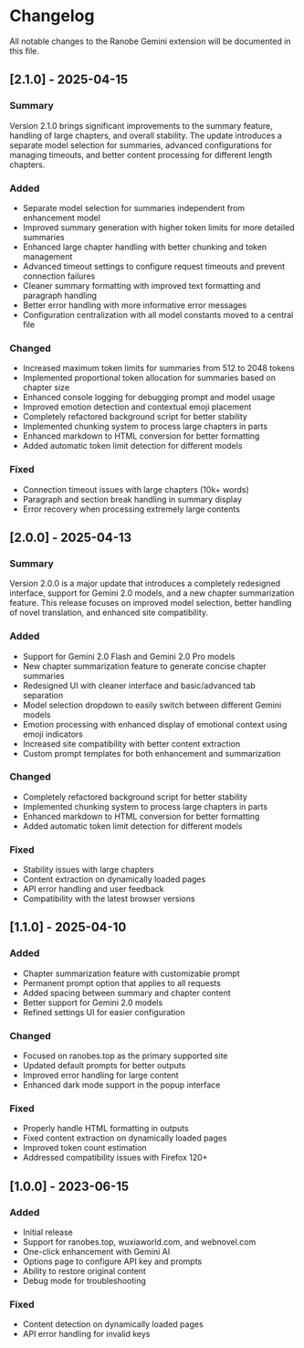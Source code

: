 # Changelog

All notable changes to the Ranobe Gemini extension will be documented in this file.

## [2.1.0] - 2025-04-15

### Summary
Version 2.1.0 brings significant improvements to the summary feature, handling of large chapters, and overall stability. The update introduces a separate model selection for summaries, advanced configurations for managing timeouts, and better content processing for different length chapters.

### Added
- Separate model selection for summaries independent from enhancement model
- Improved summary generation with higher token limits for more detailed summaries
- Enhanced large chapter handling with better chunking and token management
- Advanced timeout settings to configure request timeouts and prevent connection failures
- Cleaner summary formatting with improved text formatting and paragraph handling
- Better error handling with more informative error messages
- Configuration centralization with all model constants moved to a central file

### Changed
- Increased maximum token limits for summaries from 512 to 2048 tokens
- Implemented proportional token allocation for summaries based on chapter size
- Enhanced console logging for debugging prompt and model usage
- Improved emotion detection and contextual emoji placement
- Completely refactored background script for better stability
- Implemented chunking system to process large chapters in parts
- Enhanced markdown to HTML conversion for better formatting
- Added automatic token limit detection for different models

### Fixed
- Connection timeout issues with large chapters (10k+ words)
- Paragraph and section break handling in summary display
- Error recovery when processing extremely large contents

## [2.0.0] - 2025-04-13

### Summary
Version 2.0.0 is a major update that introduces a completely redesigned interface, support for Gemini 2.0 models, and a new chapter summarization feature. This release focuses on improved model selection, better handling of novel translation, and enhanced site compatibility.

### Added
- Support for Gemini 2.0 Flash and Gemini 2.0 Pro models
- New chapter summarization feature to generate concise chapter summaries
- Redesigned UI with cleaner interface and basic/advanced tab separation
- Model selection dropdown to easily switch between different Gemini models
- Emotion processing with enhanced display of emotional context using emoji indicators
- Increased site compatibility with better content extraction
- Custom prompt templates for both enhancement and summarization

### Changed
- Completely refactored background script for better stability
- Implemented chunking system to process large chapters in parts
- Enhanced markdown to HTML conversion for better formatting
- Added automatic token limit detection for different models

### Fixed
- Stability issues with large chapters
- Content extraction on dynamically loaded pages
- API error handling and user feedback
- Compatibility with the latest browser versions

## [1.1.0] - 2025-04-10

### Added
- Chapter summarization feature with customizable prompt
- Permanent prompt option that applies to all requests
- Added spacing between summary and chapter content
- Better support for Gemini 2.0 models
- Refined settings UI for easier configuration

### Changed
- Focused on ranobes.top as the primary supported site
- Updated default prompts for better outputs
- Improved error handling for large content
- Enhanced dark mode support in the popup interface

### Fixed
- Properly handle HTML formatting in outputs
- Fixed content extraction on dynamically loaded pages
- Improved token count estimation
- Addressed compatibility issues with Firefox 120+

## [1.0.0] - 2023-06-15

### Added
- Initial release
- Support for ranobes.top, wuxiaworld.com, and webnovel.com
- One-click enhancement with Gemini AI
- Options page to configure API key and prompts
- Ability to restore original content
- Debug mode for troubleshooting

### Fixed
- Content detection on dynamically loaded pages
- API error handling for invalid keys
